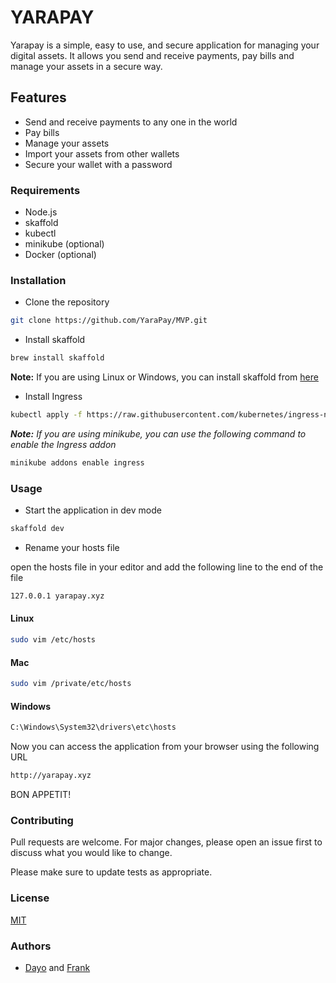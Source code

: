 # YARAPAY

Yarapay is a simple, easy to use, and secure application for managing your digital assets. It allows you send and receive payments, pay bills and manage your assets in a secure way.

## Features

- Send and receive payments to any one in the world
- Pay bills
- Manage your assets
- Import your assets from other wallets
- Secure your wallet with a password


### Requirements

- Node.js
- skaffold
- kubectl
- minikube (optional)
- Docker (optional)

### Installation

- Clone the repository

```bash
git clone https://github.com/YaraPay/MVP.git
```

- Install skaffold

```bash
brew install skaffold
```
**Note:** If you are using Linux or Windows, you can install skaffold from [here](https://skaffold.dev/docs/install/)

- Install Ingress

```bash
kubectl apply -f https://raw.githubusercontent.com/kubernetes/ingress-nginx/controller-v0.41.2/deploy/static/provider/cloud/deploy.yaml
```

_**Note:** If you are using minikube, you can use the following command to enable the Ingress addon_

```bash
minikube addons enable ingress
```

### Usage

- Start the application in dev mode

```bash
skaffold dev
```
- Rename your hosts file

open the hosts file in your editor and add the following line to the end of the file

```bash
127.0.0.1 yarapay.xyz
```

#### Linux

```bash
sudo vim /etc/hosts
```
#### Mac

```bash
sudo vim /private/etc/hosts
```
#### Windows

```bash
C:\Windows\System32\drivers\etc\hosts
```


Now you can access the application from your browser using the following URL

```bash
http://yarapay.xyz
```
BON APPETIT!

### Contributing

Pull requests are welcome. For major changes, please open an issue first to discuss what you would like to change.

Please make sure to update tests as appropriate.

### License

[MIT](https://choosealicense.com/licenses/mit/)

### Authors

- [Dayo](https://github.com/dayo-adewuyi) and 
[Frank](https://github.com/frankudoags)


